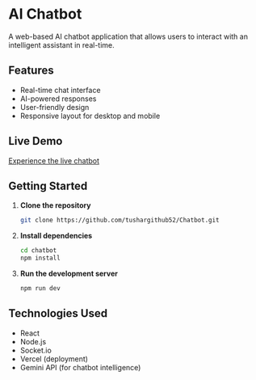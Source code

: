 # AI Chatbot

A web-based AI chatbot application that allows users to interact with an intelligent assistant in real-time.

## Features

- Real-time chat interface
- AI-powered responses
- User-friendly design
- Responsive layout for desktop and mobile

## Live Demo

[Experience the live chatbot](https://ai-chatbot-phi-eosin.vercel.app/)

## Getting Started

1. **Clone the repository**
    ```bash
    git clone https://github.com/tushargithub52/Chatbot.git
    ```
2. **Install dependencies**
    ```bash
    cd chatbot
    npm install
    ```
3. **Run the development server**
    ```bash
    npm run dev
    ```

## Technologies Used

- React
- Node.js
- Socket.io
- Vercel (deployment)
- Gemini API (for chatbot intelligence)
